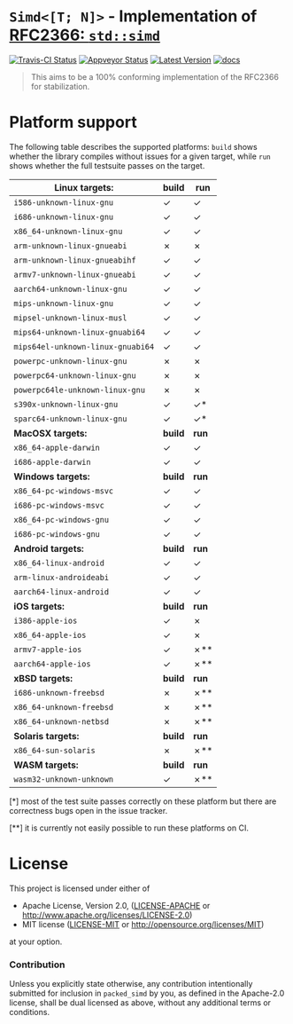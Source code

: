 # `Simd<[T; N]>` - Implementation of [RFC2366: `std::simd`](https://github.com/rust-lang/rfcs/pull/2366)

[![Travis-CI Status]][travis] [![Appveyor Status]][appveyor] [![Latest Version]][crates.io] [![docs]][docs.rs]

> This aims to be a 100% conforming implementation of the RFC2366 for stabilization.

# Platform support

The following table describes the supported platforms: `build` shows whether the
library compiles without issues for a given target, while `run` shows whether
the full testsuite passes on the target.

| Linux targets:                    | build     | run     |
|-----------------------------------|-----------|---------|
| `i586-unknown-linux-gnu`          | ✓         | ✓       |
| `i686-unknown-linux-gnu`          | ✓         | ✓       |
| `x86_64-unknown-linux-gnu`        | ✓         | ✓       |
| `arm-unknown-linux-gnueabi`       | ✗         | ✗       |
| `arm-unknown-linux-gnueabihf`     | ✓         | ✓       |
| `armv7-unknown-linux-gnueabi`     | ✓         | ✓       |
| `aarch64-unknown-linux-gnu`       | ✓         | ✓       |
| `mips-unknown-linux-gnu`          | ✓         | ✓       |
| `mipsel-unknown-linux-musl`       | ✓         | ✓       |
| `mips64-unknown-linux-gnuabi64`   | ✓         | ✓       |
| `mips64el-unknown-linux-gnuabi64` | ✓         | ✓       |
| `powerpc-unknown-linux-gnu`       | ✗         | ✗       |
| `powerpc64-unknown-linux-gnu`     | ✗         | ✗       |
| `powerpc64le-unknown-linux-gnu`   | ✗         | ✗       |
| `s390x-unknown-linux-gnu`         | ✓         | ✓*      |
| `sparc64-unknown-linux-gnu`       | ✓         | ✓*      |
| **MacOSX targets:**               | **build** | **run** |
| `x86_64-apple-darwin`             | ✓         | ✓       |
| `i686-apple-darwin`               | ✓         | ✓       |
| **Windows targets:**              | **build** | **run** |
| `x86_64-pc-windows-msvc`          | ✓         | ✓       |
| `i686-pc-windows-msvc`            | ✓         | ✓       |
| `x86_64-pc-windows-gnu`           | ✓         | ✓       |
| `i686-pc-windows-gnu`             | ✓         | ✓       |
| **Android targets:**              | **build** | **run** |
| `x86_64-linux-android`            | ✓         | ✓       |
| `arm-linux-androideabi`           | ✓         | ✓       |
| `aarch64-linux-android`           | ✓         | ✓       |
| **iOS targets:**                  | **build** | **run** |
| `i386-apple-ios`                  | ✓         | ✗       |
| `x86_64-apple-ios`                | ✓         | ✗       |
| `armv7-apple-ios`                 | ✓         | ✗**     |
| `aarch64-apple-ios`               | ✓         | ✗**     |
| **xBSD targets:**                 | **build** | **run** |
| `i686-unknown-freebsd`            | ✗         | ✗**     |
| `x86_64-unknown-freebsd`          | ✗         | ✗**     |
| `x86_64-unknown-netbsd`           | ✗         | ✗**     |
| **Solaris targets:**              | **build** | **run** |
| `x86_64-sun-solaris`              | ✗         | ✗**     |
| **WASM targets:**                 | **build** | **run** |
| `wasm32-unknown-unknown`          | ✓         | ✗**     |

[*] most of the test suite passes correctly on these platform but
there are correctness bugs open in the issue tracker.

[**] it is currently not easily possible to run these platforms on CI.


# License

This project is licensed under either of

 * Apache License, Version 2.0, ([LICENSE-APACHE](LICENSE-APACHE) or
   http://www.apache.org/licenses/LICENSE-2.0)
 * MIT license ([LICENSE-MIT](LICENSE-MIT) or
   http://opensource.org/licenses/MIT)

at your option.

### Contribution

Unless you explicitly state otherwise, any contribution intentionally submitted
for inclusion in `packed_simd` by you, as defined in the Apache-2.0 license, shall be
dual licensed as above, without any additional terms or conditions.

[travis]: https://travis-ci.org/gnzlbg/packed_simd
[Travis-CI Status]: https://travis-ci.org/gnzlbg/packed_simd.svg?branch=master
[appveyor]: https://ci.appveyor.com/project/gnzlbg/packed-simd/branch/master
[Appveyor Status]: https://ci.appveyor.com/api/projects/status/h9079ut0qaeruccr/branch/master?svg=true
[Latest Version]: https://img.shields.io/crates/v/packed_simd.svg
[crates.io]: https://crates.io/crates/packed_simd
[docs]: https://docs.rs/packed_simd/badge.svg
[docs.rs]: https://docs.rs/packed_simd/
